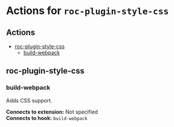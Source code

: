 # Actions for `roc-plugin-style-css`

## Actions
* [roc-plugin-style-css](#roc-plugin-style-css)
  * [build-webpack](#build-webpack)

## roc-plugin-style-css

### build-webpack

Adds CSS support.

__Connects to extension:__ Not specified  
__Connects to hook:__ `build-webpack`  
